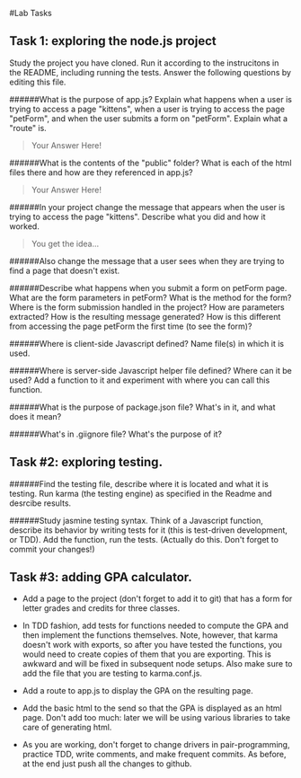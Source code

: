 #Lab Tasks

## Task 1: exploring the node.js project
Study the project you have cloned. Run it according to the instrucitons in the README, including running the tests. Answer the following questions by editing this file.  

######What is the purpose of app.js? Explain what happens when a user is trying to access a page "kittens", when a user is trying to access the page "petForm", and when the user submits a form on "petForm". Explain what a "route" is.

> Your Answer Here!

######What is the contents of the "public" folder? What is each of the html files there and how are they referenced in app.js?

> Your Answer Here!

######In your project change the message that appears when the user is trying to access the page "kittens". Describe what you did and how it worked.

> You get the idea...

######Also change the message that a user sees when they are trying to find a page that doesn't exist.

######Describe what happens when you submit a form on petForm page. What are the form parameters in petForm? What is the method for the form? Where is the form submission handled in the project? How are parameters extracted? How is the resulting message generated? How is this different from accessing the page petForm the first time (to see the form)?

######Where is client-side Javascript defined? Name file(s) in which it is used.

######Where is server-side Javascript helper file defined? Where can it be used? Add a function to it and experiment with where you can call this function.

######What is the purpose of package.json file? What's in it, and what does it mean?

######What's in .giignore file? What's the purpose of it?

## Task #2: exploring testing.

######Find the testing file, describe where it is located and what it is testing. Run karma (the testing engine) as specified in the Readme and desrcibe results.

######Study jasmine testing syntax. Think of a Javascript function, describe its behavior by writing tests for it (this is test-driven development, or TDD). Add the function, run the tests. (Actually do this. Don't forget to commit your changes!)

## Task #3: adding GPA calculator.

- Add a page to the project (don't forget to add it to git) that has a form for letter grades and credits for three classes.

- In TDD fashion, add tests for functions needed to compute the GPA and then implement the functions themselves. Note, however, that karma doesn't work with exports, so after you have tested the functions, you would need to create copies of them that you are exporting. This is awkward and will be fixed in subsequent node setups. Also make sure to add the file that you are testing to karma.conf.js.

- Add a route to app.js to display the GPA on the resulting page.

- Add the basic html to the send so that the GPA is displayed as an html page. Don't add too much: later we will be using various libraries to take care of generating html.

- As you are working, don't forget to change drivers in pair-programming, practice TDD, write comments, and make frequent commits. As before, at the end just push all the changes to github.

